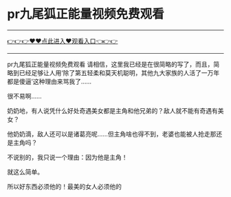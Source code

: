 # pr九尾狐正能量视频免费观看

<hr/> <a href="https://github.com/kiuhd/dfrw/issues/1">👉👉👉♥♥点此进入♥观看入口👈👉👉</a><hr/>

pr九尾狐正能量视频免费观看
请相信，这里我已经是在很简略的写了，而且，简略到已经足够让人用‘除了第五轻柔和莫天机聪明，其他九大家族的人活了一万年都是傻逼’这种理由来骂我了……

很不易啊……

奶奶地，有人说凭什么好处奇遇美女都是主角和他兄弟的？敌人就不能有奇遇有美女？

他奶奶滴，敌人还可以是诸葛亮呢……但主角啥也得不到，老婆也能被人抢走那还是主角吗？

不说别的，我只说一个理由：因为他是主角！

就这么简单。

所以好东西必须他的！最美的女人必须他的
